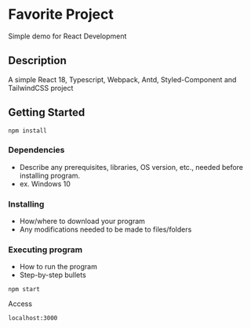 # Favorite Project

Simple demo for React Development

## Description

A simple React 18, Typescript, Webpack, Antd, Styled-Component and TailwindCSS project

## Getting Started

`npm install`

### Dependencies

- Describe any prerequisites, libraries, OS version, etc., needed before installing program.
- ex. Windows 10

### Installing

- How/where to download your program
- Any modifications needed to be made to files/folders

### Executing program

- How to run the program
- Step-by-step bullets

```
npm start
```

Access

```
localhost:3000
```
